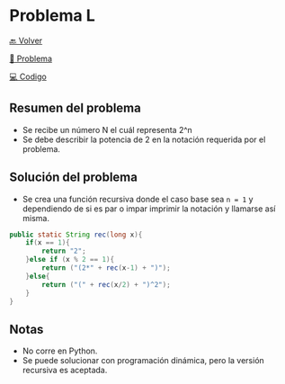 # Problema L

[ 🔙 Volver ](../)

[ 📄 Problema](../L/L.pdf) 

[ 💻 Codigo](../L/L.java)

## Resumen del problema

- Se recibe un número N el cuál representa 2^n
- Se debe describir la potencia de 2 en la notación requerida por el problema.

## Solución del problema

- Se crea una función recursiva donde el caso base sea ```n = 1``` y dependiendo de si es par o impar imprimir la notación y llamarse así misma.

```java
public static String rec(long x){
    if(x == 1){
        return "2";
    }else if (x % 2 == 1){
        return ("(2*" + rec(x-1) + ")");
    }else{
        return ("(" + rec(x/2) + ")^2");
    }
}
```

## Notas

- No corre en Python.
- Se puede solucionar con programación dinámica, pero la versión recursiva es aceptada.